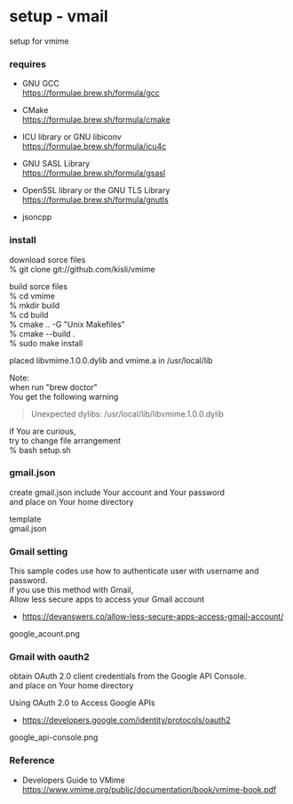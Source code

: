 setup - vmail
===============

setup for vmime <br/>

### requires
-  GNU GCC <br/>
https://formulae.brew.sh/formula/gcc

- CMake  <br/>
https://formulae.brew.sh/formula/cmake

- ICU library or GNU libiconv  <br/>
https://formulae.brew.sh/formula/icu4c

- GNU SASL Library  <br/>
https://formulae.brew.sh/formula/gsasl

- OpenSSL library or the GNU TLS Library  <br/>
https://formulae.brew.sh/formula/gnutls

- jsoncpp

### install
download sorce files  <br/>
% git clone git://github.com/kisli/vmime  <br/>

build sorce files  <br/>
 % cd vmime <br/>
% mkdir build <br/>
% cd build <br/>
% cmake .. -G "Unix Makefiles" <br/>
% cmake --build . <br/>
% sudo make install <br/>

placed libvmime.1.0.0.dylib and vmime.a in /usr/local/lib

Note: <br/>
when run "brew doctor" <br/>
You get the following warning <br/>
> Unexpected dylibs:
> /usr/local/lib/libvmime.1.0.0.dylib

if You are curious, <br/>
try to change file arrangement <br/>
% bash setup.sh <br/>


### gmail.json
create gmail.json include Your account and Your password <br/>
and place on Your home directory <br/>

template <br/>
gmail.json <br/>


### Gmail setting
This sample codes use how to authenticate user with username and password. <br/>
if you use this method with Gmail, <br/>
Allow less secure apps to access your Gmail account <br/>
- https://devanswers.co/allow-less-secure-apps-access-gmail-account/ <br/>

google_acount.png

### Gmail with oauth2
obtain OAuth 2.0 client credentials from the Google API Console. <br/>
and place on Your home directory <br/>

Using OAuth 2.0 to Access Google APIs <br/> 
- https://developers.google.com/identity/protocols/oauth2 <br/>

google_api-console.png

### Reference <br/>
- Developers Guide to VMime <br/>
https://www.vmime.org/public/documentation/book/vmime-book.pdf <br/>


